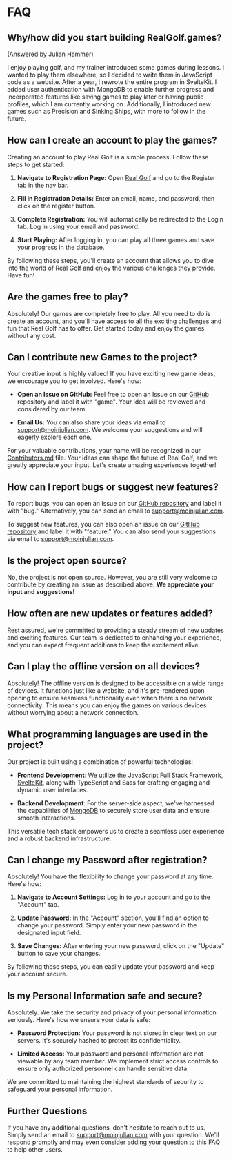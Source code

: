 # FAQ

## Why/how did you start building RealGolf.games?

(Answered by Julian Hammer)

I enjoy playing golf, and my trainer introduced some games during lessons. I wanted to play them elsewhere, so I decided to write them in JavaScript code as a website. After a year, I rewrote the entire program in SvelteKit. I added user authentication with MongoDB to enable further progress and incorporated features like saving games to play later or having public profiles, which I am currently working on. Additionally, I introduced new games such as Precision and Sinking Ships, with more to follow in the future.

## How can I create an account to play the games?

Creating an account to play Real Golf is a simple process. Follow these steps to get started:

1. **Navigate to Registration Page:**
   Open [Real Golf](https://realgolf.games) and go to the Register tab in the nav bar.

2. **Fill in Registration Details:**
   Enter an email, name, and password, then click on the register button.

3. **Complete Registration:**
   You will automatically be redirected to the Login tab. Log in using your email and password.

4. **Start Playing:**
   After logging in, you can play all three games and save your progress in the database.

By following these steps, you'll create an account that allows you to dive into the world of Real Golf and enjoy the various challenges they provide. Have fun!

## Are the games free to play?

Absolutely! Our games are completely free to play. All you need to do is create an account, and you'll have access to all the exciting challenges and fun that Real Golf has to offer. Get started today and enjoy the games without any cost.

## Can I contribute new Games to the project?

Your creative input is highly valued! If you have exciting new game ideas, we encourage you to get involved. Here's how:

- **Open an Issue on GitHub:** Feel free to open an Issue on our [GitHub](https://github.com/MoinJulian/Golf/issues) repository and label it with "game". Your idea will be reviewed and considered by our team.

- **Email Us:** You can also share your ideas via email to [support@moinjulian.com](mailto:support@moinjulian.com). We welcome your suggestions and will eagerly explore each one.

For your valuable contributions, your name will be recognized in our [Contributors.md](/Contributors.md) file. Your ideas can shape the future of Real Golf, and we greatly appreciate your input. Let's create amazing experiences together!

## How can I report bugs or suggest new features?

To report bugs, you can open an Issue on our [GitHub repository](https://github.com/MoinJulian/Golf/issues) and label it with "bug." Alternatively, you can send an email to [support@moinjulian.com](mailto:support@moinjulian.com).

To suggest new features, you can also open an issue on our [GitHub repository](https://github.com/MoinJulian/Golf/issues) and label it with "feature." You can also send your suggestions via email to [support@moinjulian.com](mailto:support@moinjulian.com).

## Is the project open source?

No, the project is not open source. However, you are still very welcome to contribute by creating an Issue as described above. **We appreciate your input and suggestions!**

## How often are new updates or features added?

Rest assured, we're committed to providing a steady stream of new updates and exciting features. Our team is dedicated to enhancing your experience, and you can expect frequent additions to keep the excitement alive.

## Can I play the offline version on all devices?

Absolutely! The offline version is designed to be accessible on a wide range of devices. It functions just like a website, and it's pre-rendered upon opening to ensure seamless functionality even when there's no network connectivity. This means you can enjoy the games on various devices without worrying about a network connection.

## What programming languages are used in the project?

Our project is built using a combination of powerful technologies:

- **Frontend Development**: We utilize the JavaScript Full Stack Framework, [SvelteKit](https://kit.svelte.dev), along with TypeScript and Sass for crafting engaging and dynamic user interfaces.

- **Backend Development**: For the server-side aspect, we've harnessed the capabilities of [MongoDB](https://www.mongodb.com) to securely store user data and ensure smooth interactions.

This versatile tech stack empowers us to create a seamless user experience and a robust backend infrastructure.

## Can I change my Password after registration?

Absolutely! You have the flexibility to change your password at any time. Here's how:

1. **Navigate to Account Settings:** Log in to your account and go to the "Account" tab.

2. **Update Password:** In the "Account" section, you'll find an option to change your password. Simply enter your new password in the designated input field.

3. **Save Changes:** After entering your new password, click on the "Update" button to save your changes.

By following these steps, you can easily update your password and keep your account secure.

## Is my Personal Information safe and secure?

Absolutely. We take the security and privacy of your personal information seriously. Here's how we ensure your data is safe:

- **Password Protection:** Your password is not stored in clear text on our servers. It's securely hashed to protect its confidentiality.

- **Limited Access:** Your password and personal information are not viewable by any team member. We implement strict access controls to ensure only authorized personnel can handle sensitive data.

We are committed to maintaining the highest standards of security to safeguard your personal information.

## Further Questions

If you have any additional questions, don't hesitate to reach out to us. Simply send an email to [support@moinjulian.com](mailto:support@moinjulian.com) with your question. We'll respond promptly and may even consider adding your question to this FAQ to help other users.
